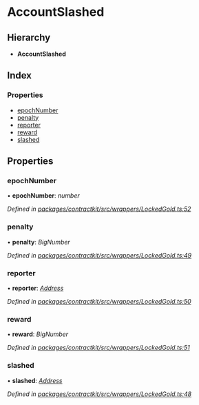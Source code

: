 # AccountSlashed

## Hierarchy

* **AccountSlashed**

## Index

### Properties

* [epochNumber](_wrappers_lockedgold_.accountslashed.md#epochnumber)
* [penalty](_wrappers_lockedgold_.accountslashed.md#penalty)
* [reporter](_wrappers_lockedgold_.accountslashed.md#reporter)
* [reward](_wrappers_lockedgold_.accountslashed.md#reward)
* [slashed](_wrappers_lockedgold_.accountslashed.md#slashed)

## Properties

### epochNumber

• **epochNumber**: _number_

_Defined in_ [_packages/contractkit/src/wrappers/LockedGold.ts:52_](https://github.com/celo-org/celo-monorepo/blob/master/packages/contractkit/src/wrappers/LockedGold.ts#L52)

### penalty

• **penalty**: _BigNumber_

_Defined in_ [_packages/contractkit/src/wrappers/LockedGold.ts:49_](https://github.com/celo-org/celo-monorepo/blob/master/packages/contractkit/src/wrappers/LockedGold.ts#L49)

### reporter

• **reporter**: [_Address_](../modules/_base_.md#address)

_Defined in_ [_packages/contractkit/src/wrappers/LockedGold.ts:50_](https://github.com/celo-org/celo-monorepo/blob/master/packages/contractkit/src/wrappers/LockedGold.ts#L50)

### reward

• **reward**: _BigNumber_

_Defined in_ [_packages/contractkit/src/wrappers/LockedGold.ts:51_](https://github.com/celo-org/celo-monorepo/blob/master/packages/contractkit/src/wrappers/LockedGold.ts#L51)

### slashed

• **slashed**: [_Address_](../modules/_base_.md#address)

_Defined in_ [_packages/contractkit/src/wrappers/LockedGold.ts:48_](https://github.com/celo-org/celo-monorepo/blob/master/packages/contractkit/src/wrappers/LockedGold.ts#L48)

